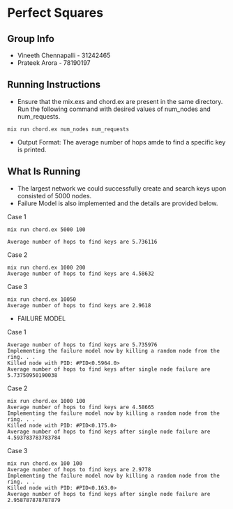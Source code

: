 # Perfect Squares

## Group Info
* Vineeth Chennapalli   - 31242465
* Prateek Arora         - 78190197

## Running Instructions

* Ensure that the mix.exs and chord.ex are present in the same directory. Run the following command with desired values of num_nodes and num_requests.
```
mix run chord.ex num_nodes num_requests
```

* Output Format: The average number of hops amde to find a specific key is printed.

## What Is Running

* The largest network we could successfully create and search keys upon consisted of 5000 nodes.
* Failure Model is also implemented and the details are provided below.

Case 1

```
mix run chord.ex 5000 100

Average number of hops to find keys are 5.736116
```


Case 2

```
mix run chord.ex 1000 200
Average number of hops to find keys are 4.58632
```

Case 3

```
mix run chord.ex 10050
Average number of hops to find keys are 2.9618
```

* FAILURE MODEL

Case 1

```
Average number of hops to find keys are 5.735976
Implementing the failure model now by killing a random node from the ring. . .
Killed node with PID: #PID<0.5964.0>
Average number of hops to find keys after single node failure are 5.73750950190038
```

Case 2

```
mix run chord.ex 1000 100
Average number of hops to find keys are 4.58665
Implementing the failure model now by killing a random node from the ring. . .
Killed node with PID: #PID<0.175.0>
Average number of hops to find keys after single node failure are 4.593783783783784
```

Case 3

```
mix run chord.ex 100 100
Average number of hops to find keys are 2.9778
Implementing the failure model now by killing a random node from the ring. . .
Killed node with PID: #PID<0.163.0>
Average number of hops to find keys after single node failure are 2.958787878787879
```




